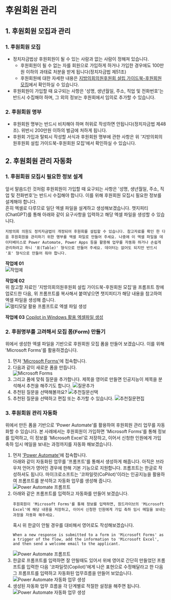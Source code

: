 # 후원회원 관리
## 1. 후원회원 모집과 관리
### 1. 후원회원 모집
- 정치자금법상 후원회원이 될 수 있는 사람과 없는 사람이 정해져 있습니다. 
  - 후원회원이 될 수 없는 자를 회원으로 가입하게 하거나 가입한 경우에도 100만원 이하의 과태료 처분을 받게 됩니다(정치자금법 제51조)  
  - 후원회원에 대한 자세한 내용은 [지방의회의원후원회 설립 가이드북-후원회원 모집](assets/지방의회의원후원회%20설립%20가이드북_설립후_02_후원회원모집.pdf)에서 확인하실 수 있습니다.
- 후원회원이 가입할 때 요구되는 사항은 '성명, 생년월일, 주소, 직업 및 전화번호'는 반드시 수집해야 하며, 그 외의 정보는 후원회에서 임의로 추가할 수 있습니다.
### 2. 후원회원 명부
- 후원회원 명부는 반드시 비치해야 하며 허위로 작성하면 안됩니다(정치자금법 제48조). 위반시 200만원 이하의 벌금에 처하게 됩니다.
- 후원회 가입과 탈퇴시 작성할 서식과 후원회원 명부에 관한 사항은 위 '지방의회의원후원회 설립 가이드북-후원회원 모집'에서 확인하실 수 있습니다.
## 2. 후원회원 관리 자동화
### 1. 후원회원 모집시 필요한 정보 설계
앞서 말씀드린 것처럼 후원회원이 가입할 때 요구되는 사항은 '성명, 생년월일, 주소, 직업 및 전화번호'는 반드시 수집해야 합니다. 이를 위해 후원회원 모집시 필요한 정보를 설계해야 합니다.  
흔히 엑셀로 다루므로 일단 엑셀 파일을 설계하고 생성해보겠습니다. 챗지피티(ChatGPT)를 통해 아래와 같이 요구사항을 입력하고 해당 엑셀 파일을 생성할 수 있습니다.
```prompt
지방의회 의원도 정치자금법이 개정되어 후원회를 설립할 수 있습니다. 참고자료를 확인 한 다음 후원회원을 관리하기 위한 명부를 엑셀 파일로 만들어 주세요. 나중에 이 엑셀 파일을 데이터베이스로 Power Automate, Power Apps 등을 활용해 업무를 자동화 하거나 손쉽게 관리하려고 하니 '표(Table)' 형식으로 만들어 주세요. 데이터는 없어도 되지만 반드시 '표' 형식으로 만들어 줘야 합니다.
```
**작업예 01**  
![작업예](images/01-multi-modal.png)

**작업예 02**  
위 참고할 자료인 '지방의회의원후원회 설립 가이드북-후원회원 모집'을 프롬프트 창에 업로드한 다음, 위 프롬프트를 복사해서 붙여넣으면 챗지피티가 해당 내용을 참고하여 엑셀 파일을 생성해 줍니다.  
![멀티모달 활용 프롬프트로 엑셀 파일 생성](images/02-multi-modal-prompt.gif)

**작업예 03**
[Copilot in Windows 활용 엑셀파일 생성](videos/SMC_Excel_Generation.mp4)

### 2. 후원명부를 고려해서 모집 폼(Form) 만들기
위에서 생성한 엑셀 파일을 기반으로 후원회원 모집 폼을 만들어 보겠습니다. 이를 위해 'Microsoft Forms'를 활용하겠습니다.  
1. 먼저 ['Microsoft Forms'](https://forms.microsoft.com)에 접속합니다.
2. 다음과 같이 새로운 폼을 만듭니다.  
![Microsoft Forms](images/ms-forms-01-new-form.png)
3. 그리고 폼에 맞춰 질문을 추가합니다. 제목을 영어로 만들면 인공지능이 제목을 분석해서 추천을 해주기도 합니다.
![질문추가](images/ms-forms-02-new-form-ai-recommendation.png)
4. 추천된 질문을 선택해볼까요?
![추천질문선택](images/ms-forms-03-new-form-question-selection.png)
5. 추천된 질문을 선택하고 편집 또는 추가할 수 있습니다.
![추천질문편집](images/ms-forms-04-new-form-edit-question.png)

### 3. 후원회원 관리 자동화
위에서 만든 폼을 기반으로 'Power Automate'를 활용하여 후원회원 관리 업무를 자동화할 수 있습니다. 본 사례에서는 후원회원이 가입하면 'Microsoft Forms'를 통해 정보를 입력하고, 이 정보를 'Microsoft Excel'로 저장하고, 이어서 신청한 인원에게 가입 축하 임시 메일을 보내는 과정까지를 자동화 해보겠습니다.
1. 먼저 ['Power Automate'](https://make.powerautomate.com)에 접속합니다.  
   아래와 같이 자동화된 업무를 '프롬프트'를 통해서 생성하게 해줍니다. 아직은 브라우저 언어가 영어인 경우에 한해 기본 기능으로 지원합니다. 프롬프트는 한글로 작성하셔도 됩니다. 마이크로소프트는 '코파일럿(CoPilot)'이라는 인공지능을 활용하여 프롬프트를 분석하고 자동화 업무를 생성해 줍니다.
   ![Power Automate 프롬프트](images/powerautomate-01-intro-page.png)
2. 아래와 같은 프롬프트를 입력하고 자동화를 만들어 보겠습니다.
    ```prompt
    후원회원이 'Microsoft Forms'를 통해 정보를 입력하면, 원드라이브의 'Microsoft Excel'에 해당 내용을 저장하고, 이어서 신청한 인원에게 가입 축하 임시 메일을 보내는 과정을 자동화 해주세요.
    ```
    혹시 위 한글이 안될 경우를 대비해서 영어로도 작성해보겠습니다.
    ```prompt
    When a new response is submitted to a form in 'Microsoft Forms' as a trigger of the flow, add the information to 'Microsoft Excel', and then send a welcome email to the applicant.
    ```    
    ![Power Automate 프롬프트](images/powerautomate-02-prompt.png)
3. 한글로 프롬프트를 입력하면 잘 안될때도 있어서 위에 영어로 간단히 만들었던 프롬프트를 입력한 다음 '코파일럿(Copilot)'에게 나은 표현으로 수정해달라고 한 다음 그 프롬프트를 입력하고 자동화된 업무흐름을 만들어 보았습니다.
    ![Power Automate 자동화 업무 생성](images/powerautomate-03-run-a-prompt.gif)
4. 생성된 자동화 업무 흐름을 각 단계별로 적절한 설정을 해주면 됩니다.  
    ![Power Automate 자동화 업무 생성](images/powerautomate-04-configure-the-flow.png)
